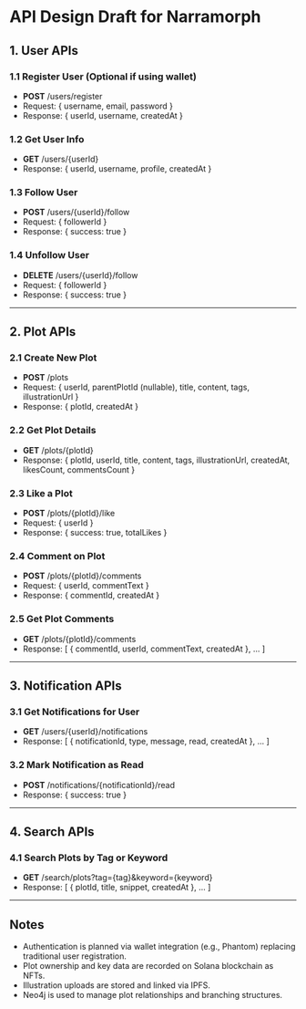 # API Design Draft for Narramorph

## 1. User APIs
### 1.1 Register User (Optional if using wallet)
- **POST** /users/register  
- Request: { username, email, password }  
- Response: { userId, username, createdAt }

### 1.2 Get User Info
- **GET** /users/{userId}  
- Response: { userId, username, profile, createdAt }

### 1.3 Follow User
- **POST** /users/{userId}/follow  
- Request: { followerId }  
- Response: { success: true }

### 1.4 Unfollow User
- **DELETE** /users/{userId}/follow  
- Request: { followerId }  
- Response: { success: true }

---

## 2. Plot APIs
### 2.1 Create New Plot
- **POST** /plots  
- Request: { userId, parentPlotId (nullable), title, content, tags, illustrationUrl }  
- Response: { plotId, createdAt }

### 2.2 Get Plot Details
- **GET** /plots/{plotId}  
- Response: { plotId, userId, title, content, tags, illustrationUrl, createdAt, likesCount, commentsCount }

### 2.3 Like a Plot
- **POST** /plots/{plotId}/like  
- Request: { userId }  
- Response: { success: true, totalLikes }

### 2.4 Comment on Plot
- **POST** /plots/{plotId}/comments  
- Request: { userId, commentText }  
- Response: { commentId, createdAt }

### 2.5 Get Plot Comments
- **GET** /plots/{plotId}/comments  
- Response: [ { commentId, userId, commentText, createdAt }, ... ]

---

## 3. Notification APIs
### 3.1 Get Notifications for User
- **GET** /users/{userId}/notifications  
- Response: [ { notificationId, type, message, read, createdAt }, ... ]

### 3.2 Mark Notification as Read
- **POST** /notifications/{notificationId}/read  
- Response: { success: true }

---

## 4. Search APIs
### 4.1 Search Plots by Tag or Keyword
- **GET** /search/plots?tag={tag}&keyword={keyword}  
- Response: [ { plotId, title, snippet, createdAt }, ... ]

---

## Notes
- Authentication is planned via wallet integration (e.g., Phantom) replacing traditional user registration.
- Plot ownership and key data are recorded on Solana blockchain as NFTs.
- Illustration uploads are stored and linked via IPFS.
- Neo4j is used to manage plot relationships and branching structures.

